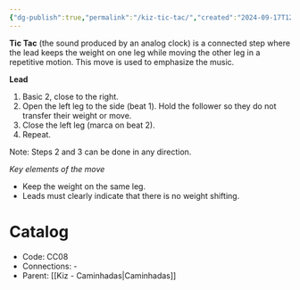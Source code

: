 ```yaml
---
{"dg-publish":true,"permalink":"/kiz-tic-tac/","created":"2024-09-17T12:54:26.952-04:00","updated":"2024-09-26T12:08:10.809-04:00"}
---
```


**Tic Tac** (the sound produced by an analog clock) is a connected step where the lead keeps the weight on one leg while moving the other leg in a repetitive motion. This move is used to emphasize the music.

**Lead**
1. Basic 2, close to the right.
2. Open the left leg to the side (beat 1). Hold the follower so they do not transfer their weight or move.
3. Close the left leg (marca on beat 2).
4. Repeat.

Note: Steps 2 and 3 can be done in any direction.

*Key elements of the move*
- Keep the weight on the same leg.
- Leads must clearly indicate that there is no weight shifting.

# Catalog

- Code: CC08
- Connections: -
- Parent: [[Kiz - Caminhadas\|Caminhadas]]